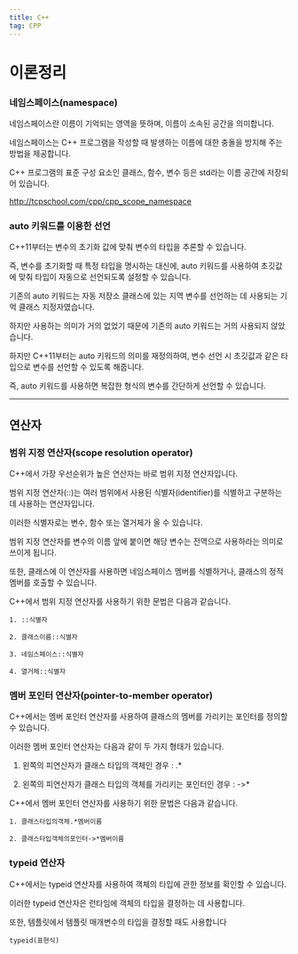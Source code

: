 ```yaml
---
title: C++
tag: CPP
---
```






# 이론정리

### 네임스페이스(namespace)

네임스페이스란 이름이 기억되는 영역을 뜻하며, 이름이 소속된 공간을 의미합니다.

네임스페이스는 C++ 프로그램을 작성할 때 발생하는 이름에 대한 충돌을 방지해 주는 방법을 제공합니다.

C++ 프로그램의 표준 구성 요소인 클래스, 함수, 변수 등은 std라는 이름 공간에 저장되어 있습니다.

http://tcpschool.com/cpp/cpp_scope_namespace



### auto 키워드를 이용한 선언

C++11부터는 변수의 초기화 값에 맞춰 변수의 타입을 추론할 수 있습니다.

즉, 변수를 초기화할 때 특정 타입을 명시하는 대신에, auto 키워드를 사용하여 초깃값에 맞춰 타입이 자동으로 선언되도록 설정할 수 있습니다.

기존의 auto 키워드는 자동 저장소 클래스에 있는 지역 변수를 선언하는 데 사용되는 기억 클래스 지정자였습니다.

하지만 사용하는 의미가 거의 없었기 때문에 기존의 auto 키워드는 거의 사용되지 않았습니다.

하지만 C++11부터는 auto 키워드의 의미를 재정의하여, 변수 선언 시 초깃값과 같은 타입으로 변수를 선언할 수 있도록 해줍니다.

즉, auto 키워드를 사용하면 복잡한 형식의 변수를 간단하게 선언할 수 있습니다.

---

## 연산자

### 범위 지정 연산자(scope resolution operator)

C++에서 가장 우선순위가 높은 연산자는 바로 범위 지정 연산자입니다.

범위 지정 연산자(::)는 여러 범위에서 사용된 식별자(identifier)를 식별하고 구분하는데 사용하는 연산자입니다.

이러한 식별자로는 변수, 함수 또는 열거체가 올 수 있습니다.

범위 지정 연산자를 변수의 이름 앞에 붙이면 해당 변수는 전역으로 사용하라는 의미로 쓰이게 됩니다.

또한, 클래스에 이 연산자를 사용하면 네임스페이스 멤버를 식별하거나, 클래스의 정적 멤버를 호출할 수 있습니다.

C++에서 범위 지정 연산자를 사용하기 위한 문법은 다음과 같습니다.

```
1. ::식별자

2. 클래스이름::식별자

3. 네임스페이스::식별자

4. 열거체::식별자
```

### 멤버 포인터 연산자(pointer-to-member operator)

C++에서는 멤버 포인터 연산자를 사용하여 클래스의 멤버를 가리키는 포인터를 정의할 수 있습니다.

이러한 멤버 포인터 연산자는 다음과 같이 두 가지 형태가 있습니다.

1. 왼쪽의 피연산자가 클래스 타입의 객체인 경우 : .*

2. 왼쪽의 피연산자가 클래스 타입의 객체를 가리키는 포인터인 경우 : ->*

 

C++에서 멤버 포인터 연산자를 사용하기 위한 문법은 다음과 같습니다.

```
1. 클래스타입의객체.*멤버이름

2. 클래스타입객체의포인터->*멤버이름
```

### typeid 연산자

C++에서는 typeid 연산자를 사용하여 객체의 타입에 관한 정보를 확인할 수 있습니다.

이러한 typeid 연산자은 런타임에 객체의 타입을 결정하는 데 사용합니다.

또한, 템플릿에서 템플릿 매개변수의 타입을 결정할 때도 사용합니다

```
typeid(표현식)
```

